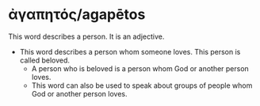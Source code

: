 # ἀγαπητός/agapētos
This word describes a person. It is an adjective.

* This word describes a person whom someone loves. This person is called beloved.
    * A person who is beloved is a person whom God or another person loves.
    * This word can also be used to speak about groups of people whom God or another person loves.